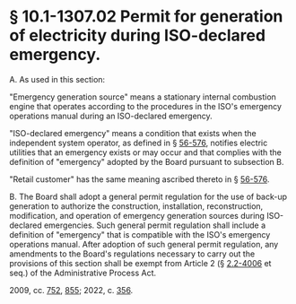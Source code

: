 # § 10.1-1307.02 Permit for generation of electricity during ISO-declared emergency.

<p>A. As used in this section:</p><p>"Emergency generation source" means a stationary internal combustion engine that operates according to the procedures in the ISO's emergency operations manual during an ISO-declared emergency.</p><p>"ISO-declared emergency" means a condition that exists when the independent system operator, as defined in § <a href='/vacode/56-576/'>56-576</a>, notifies electric utilities that an emergency exists or may occur and that complies with the definition of "emergency" adopted by the Board pursuant to subsection B.</p><p>"Retail customer" has the same meaning ascribed thereto in § <a href='/vacode/56-576/'>56-576</a>.</p><p>B. The Board shall adopt a general permit regulation for the use of back-up generation to authorize the construction, installation, reconstruction, modification, and operation of emergency generation sources during ISO-declared emergencies. Such general permit regulation shall include a definition of "emergency" that is compatible with the ISO's emergency operations manual. After adoption of such general permit regulation, any amendments to the Board's regulations necessary to carry out the provisions of this section shall be exempt from Article 2 (§ <a href='/vacode/2.2-4006/'>2.2-4006</a> et seq.) of the Administrative Process Act.</p><p>2009, cc. <a href='http://lis.virginia.gov/cgi-bin/legp604.exe?091+ful+CHAP0752'>752</a>, <a href='http://lis.virginia.gov/cgi-bin/legp604.exe?091+ful+CHAP0855'>855</a>; 2022, c. <a href='http://lis.virginia.gov/cgi-bin/legp604.exe?221+ful+CHAP0356'>356</a>.</p>